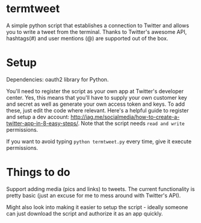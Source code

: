 termtweet
=========

A simple python script that establishes a connection to Twitter and allows you to write a tweet from the terminal. Thanks to Twitter's
awesome API, hashtags(#) and user mentions (@) are supported out of the box. 

Setup
=======

Dependencies: oauth2 library for Python.

You'll need to register the script as your own app at Twitter's developer center. Yes, this means that you'll have to supply your own
customer key and secret as well as generate your own access token and keys. To add these, just edit the code where relevant. Here's a 
helpful guide to register and setup a dev account: http://iag.me/socialmedia/how-to-create-a-twitter-app-in-8-easy-steps/. Note that the script needs `read and write` permissions.

If you want to avoid typing `python termtweet.py` every time, give it execute permissions.


Things to do
=============

Support adding media (pics and links) to tweets. The current functionality is pretty basic (just an excuse for me to mess around with
Twitter's API). 

Might also look into making it easier to setup the script - ideally someone can just download the script and authorize it as an app 
quickly.
